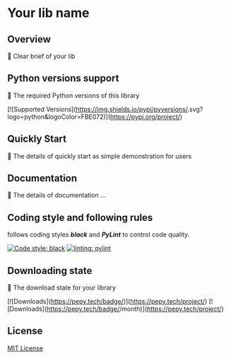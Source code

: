 # Your lib name

## Overview

🚧 Clear brief of your lib


## Python versions support

🚧 The required Python versions of this library

[![Supported Versions](https://img.shields.io/pypi/pyversions/<you lib name>.svg?logo=python&logoColor=FBE072)](https://pypi.org/project/<you lib name>)


## Quickly Start

🚧 The details of quickly start as simple demonstration for users

## Documentation

🚧 The details of documentation ...


## Coding style and following rules

**_<your lib name>_** follows coding styles **_black_** and **_PyLint_** to control code quality.

[![Code style: black](https://img.shields.io/badge/code%20style-black-000000.svg)](https://github.com/psf/black)
[![linting: pylint](https://img.shields.io/badge/linting-pylint-yellowgreen)](https://github.com/pylint-dev/pylint)


## Downloading state

🚧 The download state for your library

[![Downloads](https://pepy.tech/badge/<your lib name>)](https://pepy.tech/project/<your lib name>)
[![Downloads](https://pepy.tech/badge/<your lib name>/month)](https://pepy.tech/project/<your lib name>)


## License

[MIT License](./LICENSE)
